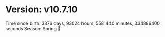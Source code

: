 # Version: v10.7.10
Time since birth: 3876 days, 93024 hours, 5581440 minutes, 334886400 seconds
Season: Spring 🌸
